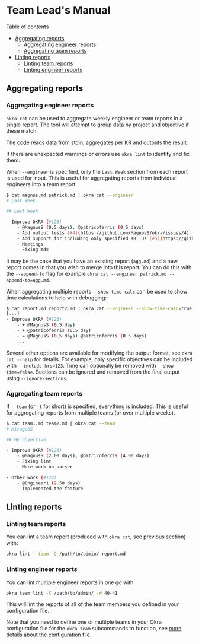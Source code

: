 # Team Lead's Manual

Table of contents
- [Aggregating reports](#aggregating-reports)
  - [Aggregating engineer reports](#aggregating-engineer-reports)
  - [Aggregating team reports](#aggregating-team-reports)
- [Linting reports](#linting-reports)
  - [Linting team reports](#linting-team-reports)
  - [Linting engineer reports](#linting-engineer-reports)

## Aggregating reports

### Aggregating engineer reports

`okra cat` can be used to aggregate weekly engineer or team reports in a single report. The tool will attempt to group data by project and objective if these match.

The code reads data from stdin, aggregates per KR and outputs the result.

If there are unexpected warnings or errors use `okra lint` to identify and fix them.

When `--engineer` is specified, only the `Last Week` section from each report is used for input. This is useful for aggregating reports from individual engineers into a team report.

```sh
$ cat magnus.md patrick.md | okra cat --engineer
# Last Week

## Last Week

- Improve OKRA (#123)
    - @MagnusS (0.5 days), @patricoferris (0.5 days)
    - Add output tests [#4](https://github.com/MagnusS/okra/issues/4)
    - Add support for including only specified KR IDs [#5](https://github.com/MagnusS/okra/issues/5)
    - Meetings
    - Fixing mdx
```

It may be the case that you have an existing report (`agg.md`) and a new report comes in that you wish to merge into this report. You can do this with the `--append-to` flag for example `okra cat --engineer patrick.md --append-to=agg.md`.

When aggregating multiple reports `--show-time-calc` can be used to show time calculations to help with debugging:
```sh
$ cat report.md report2.md | okra cat --engineer --show-time-calc=true
[...]
- Improve OKRA (#123)
    - + @MagnusS (0.5 day)
    - + @patricoferris (0.5 day)
    - = @MagnusS (0.5 days) @patricoferris (0.5 days)
    ...
```

Several other options are available for modifying the output format, see `okra cat --help` for details. For example, only specific objectives can be included with `--include-krs=123`. Time can optionally be removed with `--show-time=false`. Sections can be ignored and removed from the final output using `--ignore-sections`.

### Aggregating team reports

If `--team` (or `-t` for short) is specified, everything is included. This is useful for aggregating reports from multiple teams (or over multiple weeks).

```sh
$ cat team1.md team2.md | okra cat --team
# MirageOS

## My objective

- Improve OKRA (#123)
    - @MagnusS (2.00 days), @patricoferris (4.00 days)
    - Fixing lint
    - More work on parser

- Other work (#124)
    - @Engineer1 (2.50 days)
    - Implemented the feature
```

## Linting reports

### Linting team reports

You can lint a team report (produced with `okra cat`, see previous section) with:
```sh
okra lint --team -C /path/to/admin/ report.md
```

### Linting engineer reports

You can lint multiple engineer reports in one go with:
```sh
okra team lint -C /path/to/admin/ -W 40-41
```

This will lint the reports of all of the team members you defined in your configuration file.

Note that you need to define one or multiple teams in your Okra configuration file for the `okra team` subcommands to function, see [more details about the configuration file](configuration-file.md).
